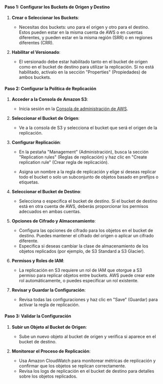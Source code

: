 #### Paso 1: Configurar los Buckets de Origen y Destino

1. **Crear o Seleccionar los Buckets**:
    
    - Necesitas dos buckets: uno para el origen y otro para el destino. Estos pueden estar en la misma cuenta de AWS o en cuentas diferentes, y pueden estar en la misma región (SRR) o en regiones diferentes (CRR).

1. **Habilitar el Versionado**:
    
    - El versionado debe estar habilitado tanto en el bucket de origen como en el bucket de destino para utilizar la replicación. Si no está habilitado, actívalo en la sección "Properties" (Propiedades) de ambos buckets.

#### Paso 2: Configurar la Política de Replicación

1. **Acceder a la Consola de Amazon S3**:
    
    - Inicia sesión en la [Consola de administración de AWS](https://aws.amazon.com/console/).

2. **Seleccionar el Bucket de Origen**:
    
    - Ve a la consola de S3 y selecciona el bucket que será el origen de la replicación.

3. **Configurar Replicación**:
    
    - En la pestaña "Management" (Administración), busca la sección "Replication rules" (Reglas de replicación) y haz clic en "Create replication rule" (Crear regla de replicación).
        
    - Asigna un nombre a la regla de replicación y elige si deseas replicar todo el bucket o solo un subconjunto de objetos basado en prefijos o etiquetas.
        
4. **Seleccionar el Bucket de Destino**:
    
    - Selecciona o especifica el bucket de destino. Si el bucket de destino está en otra cuenta de AWS, deberás proporcionar los permisos adecuados en ambas cuentas.

5. **Opciones de Cifrado y Almacenamiento**:
    
    - Configura las opciones de cifrado para los objetos en el bucket de destino. Puedes mantener el cifrado del origen o aplicar un cifrado diferente.
    - Especifica si deseas cambiar la clase de almacenamiento de los objetos replicados (por ejemplo, de S3 Standard a S3 Glacier).

6. **Permisos y Roles de IAM**:
    
    - La replicación en S3 requiere un rol de IAM que otorgue a S3 permiso para replicar objetos entre buckets. AWS puede crear este rol automáticamente, o puedes especificar un rol existente.

7. **Revisar y Guardar la Configuración**:
    
    - Revisa todas las configuraciones y haz clic en "Save" (Guardar) para activar la regla de replicación.

#### Paso 3: Validar la Configuración

1. **Subir un Objeto al Bucket de Origen**:
    
    - Sube un nuevo objeto al bucket de origen y verifica si aparece en el bucket de destino.

2. **Monitorear el Proceso de Replicación**:
    
    - Usa Amazon CloudWatch para monitorear métricas de replicación y confirmar que los objetos se replican correctamente.
    - Revisa los logs de replicación en el bucket de destino para detalles sobre los objetos replicados.